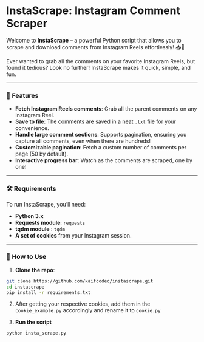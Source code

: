 # InstaScrape: Instagram Comment Scraper

Welcome to **InstaScrape** – a powerful Python script that allows you to scrape and download comments from Instagram Reels effortlessly! 📥💬

Ever wanted to grab all the comments on your favorite Instagram Reels, but found it tedious? Look no further! InstaScrape makes it quick, simple, and fun.

---

### 🚀 Features

- **Fetch Instagram Reels comments**: Grab all the parent comments on any Instagram Reel.
- **Save to file**: The comments are saved in a neat `.txt` file for your convenience.
- **Handle large comment sections**: Supports pagination, ensuring you capture all comments, even when there are hundreds!
- **Customizable pagination**: Fetch a custom number of comments per page (50 by default).
- **Interactive progress bar**: Watch as the comments are scraped, one by one!

---

### 🛠️ Requirements

To run InstaScrape, you’ll need:

- **Python 3.x**
- **Requests module**: `requests`
- **tqdm module** : `tqdm`
- **A set of cookies** from your Instagram session.

---

### 📝 How to Use

1. **Clone the repo**:

```bash
git clone https://github.com/kaifcodec/instascrape.git
cd instascrape
pip install -r requirements.txt
```
2. After getting your respective cookies, add them in the `cookie_example.py` accordingly and rename it to `cookie.py`

3. **Run the script**
 ```bash
python insta_scrape.py
```

